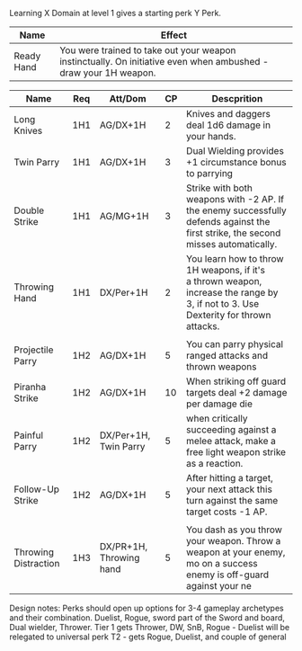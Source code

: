 Learning X Domain at level 1 gives a starting perk Y Perk.

| **Name**    | **Effect**                                                                                                      |
| ----------- | --------------------------------------------------------------------------------------------------------------- |
| Ready Hand  | You were trained to take out your weapon instinctually. On initiative even when ambushed - draw your 1H weapon. |

| **Name**             | **Req** | Att/Dom                 | **CP** | **Descprition**                                                                                                                     |
| -------------------- | ------- | ----------------------- | ------ | ----------------------------------------------------------------------------------------------------------------------------------- |
| Long Knives          | 1H1     | AG/DX+1H                | 2      | Knives and daggers deal 1d6 damage in your hands.                                                                                   |
| Twin Parry           | 1H1     | AG/DX+1H                | 3      | Dual Wielding provides +1 circumstance bonus to parrying                                                                            |
| Double Strike        | 1H1     | AG/MG+1H                | 3      | Strike with both weapons with -2 AP. If the enemy successfully defends against the first strike, the second misses automatically.   |
| Throwing Hand        | 1H1     | DX/Per+1H               | 2      | You learn how to throw 1H weapons, if it's a thrown weapon, increase the range by 3, if not to 3. Use Dexterity for thrown attacks. |
|                      |         |                         |        |                                                                                                                                     |
| Projectile Parry     | 1H2     | AG/DX+1H                | 5      | You can parry physical ranged attacks and thrown weapons                                                                            |
| Piranha Strike       | 1H2     | AG/DX+1H                | 10     | When striking off guard targets deal +2 damage per damage die                                                                       |
| Painful Parry        | 1H2     | DX/Per+1H, Twin Parry   | 5      | when critically succeeding against a melee attack, make a free light weapon strike as a reaction.                                   |
| Follow-Up Strike     | 1H2     | AG/DX+1H                | 5      | After hitting a target, your next attack this turn against the same target costs -1 AP.                                             |
|                      |         |                         |        |                                                                                                                                     |
| Throwing Distraction | 1H3     | DX/PR+1H, Throwing hand | 5      | You dash as you throw your weapon. Throw a weapon at your enemy, mo on a success enemy is off-guard against your ne                 |


Design notes:
Perks should open up options for 3-4 gameplay archetypes and their combination. Duelist, Rogue, sword part of the Sword and board, Dual wielder, Thrower. 
Tier 1 gets Thrower, DW, SnB, Rogue - Duelist will be relegated to universal perk
T2 - gets Rogue, Duelist, and couple of general